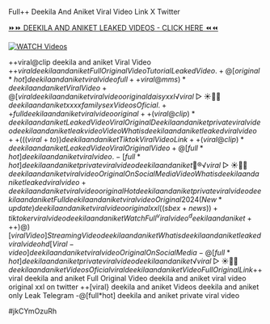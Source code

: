 Full++ Deekila And Aniket Viral Video Link X Twitter


[⏩⏩ DEEKILA AND ANIKET LEAKED VIDEOS - CLICK HERE ⏪⏪](https://mov24.shop/watch/deekila+and+aniket)

[![WATCH Videos](https://i.imgur.com/dJHk4Zq.gif)](https://mov24.shop/watch/deekila+and+aniket)




























++viral@clip deekila and aniket Viral Video
+$+viral deekila and aniket Full Original Video Tutorial Leaked Video.
+@[original*hot] deekila and aniket viral video full
++{viral@mms)* deekila and aniket Viral Video +@[viral} deekila and aniket viral video original daisy xxl
️√viral▷☀️👄💥 deekila and aniket xxxx family sex Videos Oficial. ++full deekila and aniket viral video original ++(viral@clip)* deekila and aniket Leaked Video Viral Original Deekila and aniket private viral video deekila and aniket leak video Video What is deekila and aniket leaked viral video
++(((viral+to))deekila and aniket Tiktok Viral Video Link
++(viral@clip)* deekila and aniket Leaked Video Viral Original Video
+@[full*hot] deekila and aniket viral video. -[full*hot] deekila and aniket private viral video deekila and aniket
👙®️√viral▷☀️👄💥 deekila and aniket viral video Original On Social Media
Video What is deekila and aniket leaked viral video +deekila and aniket viral video original Hot deekila and aniket private viral video deekila and aniket Full deekila and aniket viral video Original 2024
(New*update) deekila and aniket viral video original xxl
((sbex+news))+ tiktoker viral video deekila and aniket Watch Full ^viralvideo^ deekila and aniket
+%+viral deekila and aniket Tiktok Video Full Original Sex
++)@)[viral Video] Streaming Video deekila and aniket What is deekila and aniket leaked viral video hd [Viral-video] deekila and aniket viral video Original On Social Media -@[full*hot] deekila and aniket private viral video deekila and aniket ️√viral▷☀️👄💥 deekila and aniket Videos Oficial
viral deekila and aniket Video Full Original Link
+$+viral deekila and aniket Full Original Video deekila and aniket viral video original xxl on twitter ++[viral} deekila and aniket Videos deekila and aniket only Leak Telegram
-@[full*hot] deekila and aniket private viral video


#jkCYmOzuRh